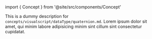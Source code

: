 import { Concept } from '@site/src/components/Concept'

<Concept
  title    = "dataType/quaternion"
  kind     = "Core"
  category = "Visualscript"
  block    = {true}>
This is a dummy description for `concepts/visualscript/dataType/quaternion.md`.
Lorem ipsum dolor sit amet, qui minim labore adipisicing minim sint cillum sint consectetur cupidatat.
</Concept>


